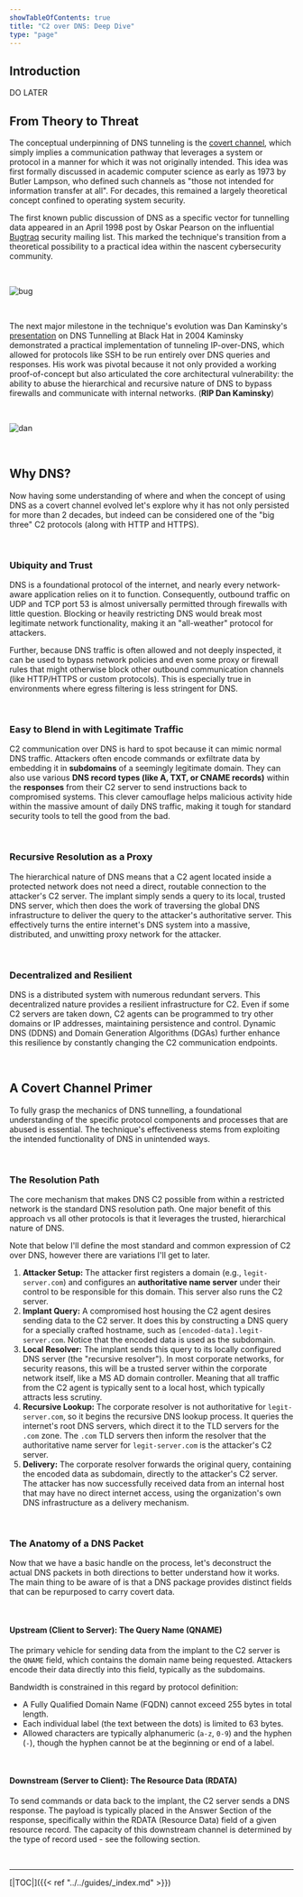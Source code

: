 ```yaml
---
showTableOfContents: true
title: "C2 over DNS: Deep Dive"
type: "page"
---
```



## Introduction
DO LATER


## From Theory to Threat

The conceptual underpinning of DNS tunneling is the [covert channel](https://en.wikipedia.org/wiki/Covert_channel), 
which simply implies a communication pathway that leverages a system or protocol in a manner for which it was not originally intended. This idea was first formally discussed in academic computer science as early as 1973 by Butler Lampson, who defined such channels as "those not intended for information transfer at all". For decades, this remained a largely theoretical concept confined to operating system security.

The first known public discussion of DNS as a specific vector for tunnelling data appeared in an April 1998 post by 
Oskar Pearson on the influential [Bugtraq](https://seclists.org/bugtraq/) security mailing list. 
This marked the technique's transition from a theoretical possibility to a practical idea within the nascent cybersecurity community.

<br>

![bug](../img/dns/bugtraq.webp)

<br>

The next major milestone in the technique's evolution was Dan Kaminsky's [presentation](https://www.youtube.com/watch?v=Feu6gcUf7NA) on DNS Tunnelling at Black Hat in 2004
Kaminsky demonstrated a practical implementation of tunneling IP-over-DNS, which allowed for protocols like SSH to be run entirely over DNS queries and responses. His work was pivotal because it not only provided a working proof-of-concept but also articulated the core architectural vulnerability: the ability to abuse the hierarchical and recursive nature of DNS to bypass firewalls and communicate with internal networks. (**RIP Dan Kaminsky**)

<br>

![dan](../img/dns/dan.jpg)

<br>

## Why DNS?
Now having some understanding of where and when the concept of using DNS as a covert channel evolved let's explore why it has not only persisted for more than 2 decades, but indeed can be considered one of the "big three" C2 protocols (along with HTTP and HTTPS).

<br>

### Ubiquity and Trust
DNS is a foundational protocol of the internet, and nearly every network-aware application relies on it to function. Consequently, outbound traffic on UDP and TCP port 53 is almost universally permitted through firewalls with little question. Blocking or heavily restricting DNS would break most legitimate network functionality, making it an "all-weather" protocol for attackers.

Further, because DNS traffic is often allowed and not deeply inspected, it can be used to bypass network policies and even some proxy or firewall rules that might otherwise block other outbound communication channels (like HTTP/HTTPS or custom protocols). This is especially true in environments where egress filtering is less stringent for DNS.

<br>

### Easy to Blend in with Legitimate Traffic
C2 communication over DNS is hard to spot because it can mimic normal DNS traffic. Attackers often encode commands or exfiltrate data by embedding it in **subdomains** of a seemingly legitimate domain. They can also use various **DNS record types (like A, TXT, or CNAME records)** within the **responses** from their C2 server to send instructions back to compromised systems. This clever camouflage helps malicious activity hide within the massive amount of daily DNS traffic, making it tough for standard security tools to tell the good from the bad.

<br>

### Recursive Resolution as a Proxy
The hierarchical nature of DNS means that a C2 agent located inside a protected network does not need a direct, routable connection to the attacker's C2 server. The implant simply sends a query to its local, trusted DNS server, which then does the work of traversing the global DNS infrastructure to deliver the query to the attacker's authoritative server. This effectively turns the entire internet's DNS system into a massive, distributed, and unwitting proxy network for the attacker.

<br>

### Decentralized and Resilient
DNS is a distributed system with numerous redundant servers. This decentralized nature provides a resilient infrastructure for C2. Even if some C2 servers are taken down, C2 agents can be programmed to try other domains or IP addresses, maintaining persistence and control. Dynamic DNS (DDNS) and Domain Generation Algorithms (DGAs) further enhance this resilience by constantly changing the C2 communication endpoints.

<br>


## A Covert Channel Primer

To fully grasp the mechanics of DNS tunnelling, a foundational understanding of the specific protocol components and processes that are abused is essential. The technique's effectiveness stems from exploiting the intended functionality of DNS in unintended ways.

<br>

### The Resolution Path

The core mechanism that makes DNS C2 possible from within a restricted network is the standard DNS resolution path. One major benefit of this approach vs all other protocols is that it leverages the trusted, hierarchical nature of DNS.

Note that below I'll define the most standard and common expression of C2 over DNS, however there are variations I'll get to later.

1. **Attacker Setup:** The attacker first registers a domain (e.g., `legit-server.com`) and configures an **authoritative name server** under their control to be responsible for this domain. This server also runs the C2 server.
2. **Implant Query:** A compromised host housing the C2 agent desires sending data to the C2 server. It does this by constructing a DNS query for a specially crafted hostname, such as `[encoded-data].legit-server.com`. Notice that the encoded data is used as the subdomain.
3. **Local Resolver:** The implant sends this query to its locally configured DNS server (the "recursive resolver"). In most corporate networks, for security reasons, this will be a trusted server within the corporate network itself, like a MS AD domain controller. Meaning that all traffic from the C2 agent is typically sent to a local host, which typically attracts less scrutiny.
4. **Recursive Lookup:** The corporate resolver is not authoritative for `legit-server.com`, so it begins the recursive DNS lookup process. It queries the internet's root DNS servers, which direct it to the TLD servers for the `.com` zone. The `.com` TLD servers then inform the resolver that the authoritative name server for `legit-server.com` is the attacker's C2 server.
5. **Delivery:** The corporate resolver forwards the original query, containing the encoded data as subdomain, directly to the attacker's C2 server. The attacker has now successfully received data from an internal host that may have no direct internet access, using the organization's own DNS infrastructure as a delivery mechanism.

<br>

### The Anatomy of a DNS Packet

Now that we have a basic handle on the process, let's deconstruct the actual DNS packets in both directions to better understand how it works. The main thing to be aware of is that a DNS package provides distinct fields that can be repurposed to carry covert data.

<br>

#### Upstream (Client to Server): The Query Name (QNAME)
The primary vehicle for sending data from the implant to the C2 server is the `QNAME` field, which contains the domain name being requested. Attackers encode their data directly into this field, typically as the subdomains.

Bandwidth is constrained in this regard by protocol definition:
- A Fully Qualified Domain Name (FQDN) cannot exceed 255 bytes in total length.
- Each individual label (the text between the dots) is limited to 63 bytes.
- Allowed characters are typically alphanumeric (`a-z`, `0-9`) and the hyphen (`-`), though the hyphen cannot be at the beginning or end of a label.

<br>

#### Downstream (Server to Client): The Resource Data (RDATA)
To send commands or data back to the implant, the  C2 server sends a DNS response. The payload is typically placed in the Answer Section of the response, specifically within the RDATA (Resource Data) field of a given resource record. The capacity of this downstream channel is determined by the type of record used - see the following section.

<br>







---
[|TOC|]({{< ref "../../guides/_index.md" >}})

